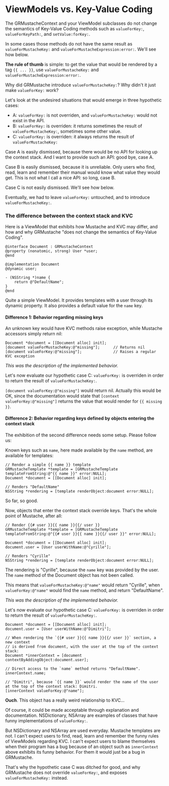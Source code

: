 ViewModels vs. Key-Value Coding
===============================

The GRMustacheContext and your ViewModel subclasses do not change the semantics of Key-Value Coding methods such as `valueForKey:`, `valueForKeyPath:`, and `setValue:forKey:`.

In some cases those methods do not have the same result as `valueForMustacheKey:` and `valueForMustacheExpression:error:`. We'll see how below.

**The rule of thumb** is simple: to get the value that would be rendered by a tag `{{ ... }}`, use `valueForMustacheKey:` and `valueForMustacheExpression:error:`.

Why did GRMustache introduce `valueForMustacheKey:`? Why didn't it just make `valueForKey:` work?

Let's look at the undesired situations that would emerge in three hypothetic cases:

- A: `valueForKey:` is not overriden, and `valueForMustacheKey:` would not exist in the API.
- B: `valueForKey:` is overriden: it returns sometimes the result of `valueForMustacheKey:`, sometimes some other value.
- C: `valueForKey:` is overriden: it always returns the result of `valueForMustacheKey:`

Case A is easily dismissed, because there would be no API for looking up the context stack. And I want to provide such an API: good bye, case A.

Case B is easily dismissed, because it is unreliable. Only users who find, read, learn and remember their manual would know what value they would get. This is not what I call a nice API: so long, case B.

Case C is not easily dismissed. We'll see how below.

Eventually, we had to leave `valueForKey:` untouched, and to introduce `valueForMustacheKey:`.


### The difference between the context stack and KVC

Here is a ViewModel that exhibits how Mustache and KVC may differ, and how and why GRMustache "does not change the semantics of Key-Value Coding".

```objc
@interface Document : GRMustacheContext
@property (nonatomic, strong) User *user;
@end

@implementation Document
@dynamic user;

- (NSString *)name {
    return @"DefaultName";
}
@end
```

Quite a simple ViewModel. It provides templates with a user through its dynamic property. It also provides a default value for the `name` key.


#### Difference 1: Behavior regarding missing keys

An unknown key would have KVC methods raise exception, while Mustache accessors simply return nil:

```objc
Document *document = [[Document alloc] init];
[document valueForMustacheKey:@"missing"];      // Returns nil
[document valueForKey:@"missing"];              // Raises a regular KVC exception
```

*This was the description of the implemented behavior.*

Let's now evaluate our hypothetic case C: `valueForKey:` is overriden in order to return the result of `valueForMustacheKey:`.

`[document valueForKey:@"missing"]` would return nil. Actually this would be OK, since the documentation would state that `[context valueForKey:@"missing"]` returns the value that would render for `{{ missing }}`.


#### Difference 2: Behavior regarding keys defined by objects entering the context stack

The exhibition of the second difference needs some setup. Please follow us:

Known keys such as `name`, here made available by the `name` method, are available for templates:

```objc
// Render a simple {{ name }} template
GRMustacheTemplate *template = [GRMustacheTemplate templateFromString:@"{{ name }}" error:NULL];
Document *document = [[Document alloc] init];

// Renders "DefaultName"
NSString *rendering = [template renderObject:document error:NULL];
```

So far, so good.

Now, objects that enter the context stack override keys. That's the whole point of Mustache, after all:

```objc
// Render {{# user }}{{ name }}{{/ user }}
GRMustacheTemplate *template = [GRMustacheTemplate templateFromString:@"{{# user }}{{ name }}{{/ user }}" error:NULL];

Document *document = [[Document alloc] init];
document.user = [User userWithName:@"Cyrille"];

// Renders "Cyrille"
NSString *rendering = [template renderObject:document error:NULL];
```

The rendering is "Cyrille", because the `name` key was provided by the user. The `name` method of the Document object has not been called.

This means that `valueForMustacheKey:@"name"` would return "Cyrille", when `valueForKey:@"name"` would find the `name` method, and return "DefaultName".

*This was the description of the implemented behavior.*

Let's now evaluate our hypothetic case C: `valueForKey:` is overriden in order to return the result of `valueForMustacheKey:`.

```objc
Document *document = [[Document alloc] init];
document.user = [User userWithName:@"Dimitri"];

// When rendering the `{{# user }}{{ name }}{{/ user }}` section, a new context
// is derived from document, with the user at the top of the context stack:
Document *innerContext = [document contextByAddingObject:document.user];

// Direct access to the `name` method returns "DefaultName".
innerContext.name;

// "Dimitri", because `{{ name }}` would render the name of the user at the top of the context stack: Dimitri.
[innerContext valueForKey:@"name"];
```

**Ouch**. This object has a really weird relationship to KVC...

Of course, it could be made acceptable through explanation and documentation. NSDictionary, NSArray are examples of classes that have funny implementations of `valueForKey:`.

But NSDictionary and NSArray are used everyday. Mustache templates are not. I can't expect users to find, read, learn and remember the funny rules of ViewModels regarding KVC. I can't expect users to blame themselves when their program has a bug because of an object such as `innerContext` above exhibits its funny behavior. For them it would just be a bug in GRMustache.

That's why the hypothetic case C was ditched for good, and why GRMustache does not override `valueForKey:`, and exposes `valueForMustacheKey:` instead.
